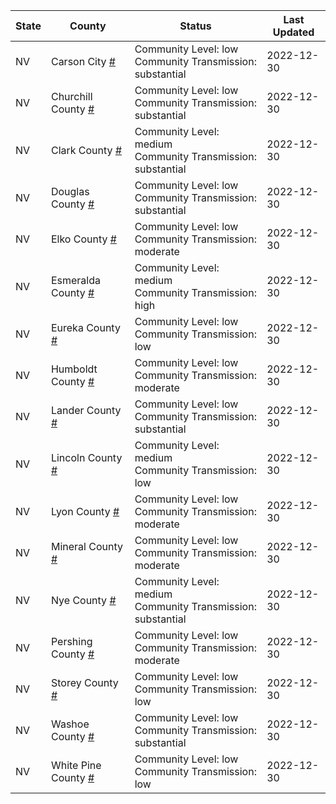 State | County | Status | Last Updated
--- | --- | --- | --- 
NV | Carson City <a href="#carson_city">#</a> | <a name="carson_city"></a>Community Level: low<br/>Community Transmission: substantial | 2022-12-30
NV | Churchill County <a href="#churchill_county">#</a> | <a name="churchill_county"></a>Community Level: low<br/>Community Transmission: substantial | 2022-12-30
NV | Clark County <a href="#clark_county">#</a> | <a name="clark_county"></a>Community Level: medium<br/>Community Transmission: substantial | 2022-12-30
NV | Douglas County <a href="#douglas_county">#</a> | <a name="douglas_county"></a>Community Level: low<br/>Community Transmission: substantial | 2022-12-30
NV | Elko County <a href="#elko_county">#</a> | <a name="elko_county"></a>Community Level: low<br/>Community Transmission: moderate | 2022-12-30
NV | Esmeralda County <a href="#esmeralda_county">#</a> | <a name="esmeralda_county"></a>Community Level: medium<br/>Community Transmission: high | 2022-12-30
NV | Eureka County <a href="#eureka_county">#</a> | <a name="eureka_county"></a>Community Level: low<br/>Community Transmission: low | 2022-12-30
NV | Humboldt County <a href="#humboldt_county">#</a> | <a name="humboldt_county"></a>Community Level: low<br/>Community Transmission: moderate | 2022-12-30
NV | Lander County <a href="#lander_county">#</a> | <a name="lander_county"></a>Community Level: low<br/>Community Transmission: substantial | 2022-12-30
NV | Lincoln County <a href="#lincoln_county">#</a> | <a name="lincoln_county"></a>Community Level: medium<br/>Community Transmission: low | 2022-12-30
NV | Lyon County <a href="#lyon_county">#</a> | <a name="lyon_county"></a>Community Level: low<br/>Community Transmission: moderate | 2022-12-30
NV | Mineral County <a href="#mineral_county">#</a> | <a name="mineral_county"></a>Community Level: low<br/>Community Transmission: moderate | 2022-12-30
NV | Nye County <a href="#nye_county">#</a> | <a name="nye_county"></a>Community Level: medium<br/>Community Transmission: substantial | 2022-12-30
NV | Pershing County <a href="#pershing_county">#</a> | <a name="pershing_county"></a>Community Level: low<br/>Community Transmission: moderate | 2022-12-30
NV | Storey County <a href="#storey_county">#</a> | <a name="storey_county"></a>Community Level: low<br/>Community Transmission: low | 2022-12-30
NV | Washoe County <a href="#washoe_county">#</a> | <a name="washoe_county"></a>Community Level: low<br/>Community Transmission: substantial | 2022-12-30
NV | White Pine County <a href="#white_pine_county">#</a> | <a name="white_pine_county"></a>Community Level: low<br/>Community Transmission: low | 2022-12-30
